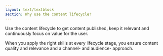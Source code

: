 ```yaml
---
layout: text/textblock
section: Why use the content lifecycle?
---
```

Use the content lifecycle to get content published, keep it relevant and continuously focus on value for the user.

When you apply the right skills at every lifecycle stage, you ensure content quality and relevance and a channel- and audience- approach.

